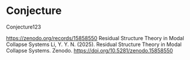 # Conjecture
Conjecture123



https://zenodo.org/records/15858550
Residual Structure Theory in Modal Collapse Systems
Li, Y. Y. N. (2025). Residual Structure Theory in Modal Collapse Systems. Zenodo. https://doi.org/10.5281/zenodo.15858550
